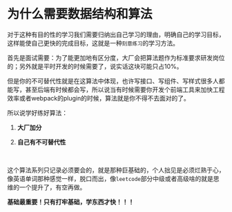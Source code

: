 # 为什么需要数据结构和算法

对于这种有目的性的学习我们需要归纳出自己学习的理由，明确自己的学习目标，这样能使自己更快的完成目标，这就是一种`刻意练习`的学习方法。

首先是面试需要：为了能更加地有区分度，大厂会把算法题作为标准要求研发岗位的；另外就是平时开发的时候需要了，说实话这块可能只占10%。

但是你的不可替代性就是在这算法中体现，也许写接口、写组件、写样式很多人都能写，甚至后端有时候都会写，所以说当有时候需要你开发个前端工具来加快工程效率或者webpack的plugin的时候，算法就是你不得不去面对的了。

所以说学好练好算法：

1. **大厂加分**

2. **自己有不可替代性**

<br>

这个算法系列只记录必须要会的，就是那种巨基础的，个人拙见是必须烂熟于心，像英语单词那种感觉一样，脱口而出，像`leetcode`部分中级或者高级啥的就是思维的一个提升了，有空再做。

**基础最重要！只有打牢基础，学东西才快！！！**